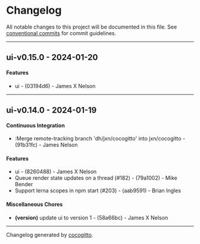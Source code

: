 # Changelog
All notable changes to this project will be documented in this file. See [conventional commits](https://www.conventionalcommits.org/) for commit guidelines.

- - -
## ui-v0.15.0 - 2024-01-20
#### Features
- ui - (03194d6) - James X Nelson

- - -

## ui-v0.14.0 - 2024-01-19
#### Continuous Integration
- :Merge remote-tracking branch 'dh/jxn/cocogitto' into jxn/cocogitto - (91b31fc) - James Nelson
#### Features
- ui - (8260488) - James X Nelson
- Queue render state updates on a thread (#182) - (79a1002) - Mike Bender
- Support lerna scopes in npm start (#203) - (aab9591) - Brian Ingles
#### Miscellaneous Chores
- **(version)** update ui to version 1 - (58a66bc) - James X Nelson

- - -

Changelog generated by [cocogitto](https://github.com/cocogitto/cocogitto).